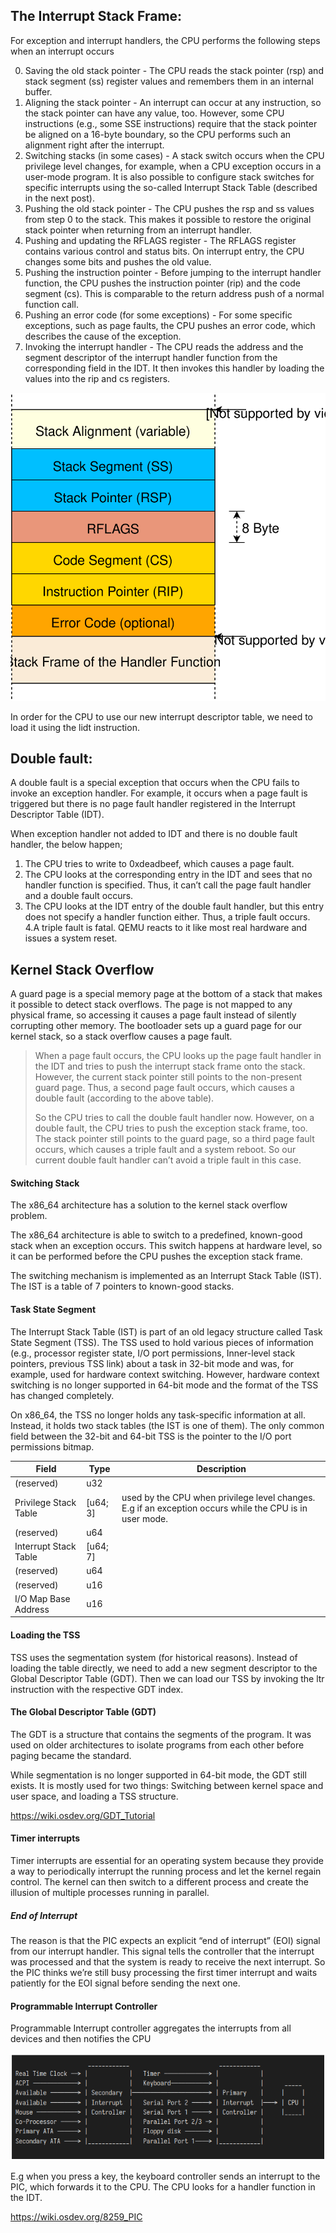 ## The Interrupt Stack Frame:
For exception and interrupt handlers, the CPU performs the following steps when an interrupt occurs

0. Saving the old stack pointer - The CPU reads the stack pointer (rsp) and stack segment (ss) register values and remembers them in an internal buffer.
1. Aligning the stack pointer - An interrupt can occur at any instruction, so the stack pointer can have any value, too. However, some CPU instructions (e.g., some SSE instructions) require that the stack pointer be aligned on a 16-byte boundary, so the CPU performs such an alignment right after the interrupt.
2. Switching stacks (in some cases) - A stack switch occurs when the CPU privilege level changes, for example, when a CPU exception occurs in a user-mode program. It is also possible to configure stack switches for specific interrupts using the so-called Interrupt Stack Table (described in the next post).
3. Pushing the old stack pointer - The CPU pushes the rsp and ss values from step 0 to the stack. This makes it possible to restore the original stack pointer when returning from an interrupt handler.
4. Pushing and updating the RFLAGS register - The RFLAGS register contains various control and status bits. On interrupt entry, the CPU changes some bits and pushes the old value.
5. Pushing the instruction pointer - Before jumping to the interrupt handler function, the CPU pushes the instruction pointer (rip) and the code segment (cs). This is comparable to the return address push of a normal function call.
6. Pushing an error code (for some exceptions) - For some specific exceptions, such as page faults, the CPU pushes an error code, which describes the cause of the exception.
7. Invoking the interrupt handler - The CPU reads the address and the segment descriptor of the interrupt handler function from the corresponding field in the IDT. It then invokes this handler by loading the values into the rip and cs registers.

![exception stack frame](images/exception-stack-frame.svg)

In order for the CPU to use our new interrupt descriptor table, we need to load it using the lidt instruction.

## Double fault:
 A double fault is a special exception that occurs when the CPU fails to invoke an exception handler. For example, it occurs when a page fault is triggered but there is no page fault handler registered in the Interrupt Descriptor Table (IDT).

When exception handler not added to IDT and there is no double fault handler, the below happen;

1. The CPU tries to write to 0xdeadbeef, which causes a page fault.
2. The CPU looks at the corresponding entry in the IDT and sees that no handler function is specified. Thus, it can’t call the page fault handler and a double fault occurs.
3. The CPU looks at the IDT entry of the double fault handler, but this entry does not specify a handler function either. Thus, a triple fault occurs.
4.A triple fault is fatal. QEMU reacts to it like most real hardware and issues a system reset.

## Kernel Stack Overflow
A guard page is a special memory page at the bottom of a stack that makes it possible to detect stack overflows. The page is not mapped to any physical frame, so accessing it causes a page fault instead of silently corrupting other memory. The bootloader sets up a guard page for our kernel stack, so a stack overflow causes a page fault.


> When a page fault occurs, the CPU looks up the page fault handler in the IDT and tries to push the interrupt stack frame onto the stack. However, the current stack pointer still points to the non-present guard page. Thus, a second page fault occurs, which causes a double fault (according to the above table).
>
> So the CPU tries to call the double fault handler now. However, on a double fault, the CPU tries to push the exception stack frame, too. The stack pointer still points to the guard page, so a third page fault occurs, which causes a triple fault and a system reboot. So our current double fault handler can’t avoid a triple fault in this case.

#### Switching Stack
The x86_64 architecture has a solution to the kernel stack overflow problem.

The x86_64 architecture is able to switch to a predefined, known-good stack when an exception occurs. This switch happens at hardware level, so it can be performed before the CPU pushes the exception stack frame.

The switching mechanism is implemented as an Interrupt Stack Table (IST). The IST is a table of 7 pointers to known-good stacks.

#### Task State Segment
The Interrupt Stack Table (IST) is part of an old legacy structure called Task State Segment (TSS). The TSS used to hold various pieces of information (e.g., processor register state, I/O port permissions, Inner-level stack pointers, previous TSS link) about a task in 32-bit mode and was, for example, used for hardware context switching. However, hardware context switching is no longer supported in 64-bit mode and the format of the TSS has changed completely.

On x86_64, the TSS no longer holds any task-specific information at all. Instead, it holds two stack tables (the IST is one of them). The only common field between the 32-bit and 64-bit TSS is the pointer to the I/O port permissions bitmap.

| Field |	Type | Description |
| ---- | ---- | ---- |
| (reserved)	| u32 |
| Privilege Stack Table	| [u64; 3] | used by the CPU when privilege level changes. E.g if an exception occurs while the CPU is in user mode.
| (reserved) |	u64 |
| Interrupt Stack Table	| [u64; 7] |
| (reserved)	| u64 |
| (reserved)	| u16 |
| I/O Map Base Address 	| u16 |


#### Loading the TSS
TSS uses the segmentation system (for historical reasons). Instead of loading the table directly, we need to add a new segment descriptor to the Global Descriptor Table (GDT). Then we can load our TSS by invoking the ltr instruction with the respective GDT index.


#### The Global Descriptor Table (GDT)
The GDT is a structure that contains the segments of the program. It was used on older architectures to isolate programs from each other before paging became the standard.

While segmentation is no longer supported in 64-bit mode, the GDT still exists. It is mostly used for two things: Switching between kernel space and user space, and loading a TSS structure.

https://wiki.osdev.org/GDT_Tutorial

#### Timer interrupts
Timer interrupts are essential for an operating system because they provide a way to periodically interrupt the running process and let the kernel regain control. The kernel can then switch to a different process and create the illusion of multiple processes running in parallel.

##### End of Interrupt
The reason is that the PIC expects an explicit “end of interrupt” (EOI) signal from our interrupt handler. This signal tells the controller that the interrupt was processed and that the system is ready to receive the next interrupt. So the PIC thinks we’re still busy processing the first timer interrupt and waits patiently for the EOI signal before sending the next one.

#### Programmable Interrupt Controller
Programmable Interrupt controller aggregates the interrupts from all devices and then notifies the CPU

![PIC communication with the CPU](images/pic-communication.png)

E.g when you press a key, the keyboard controller sends an interrupt to the PIC, which forwards it to the CPU. The CPU looks for a handler function in the IDT.

https://wiki.osdev.org/8259_PIC
